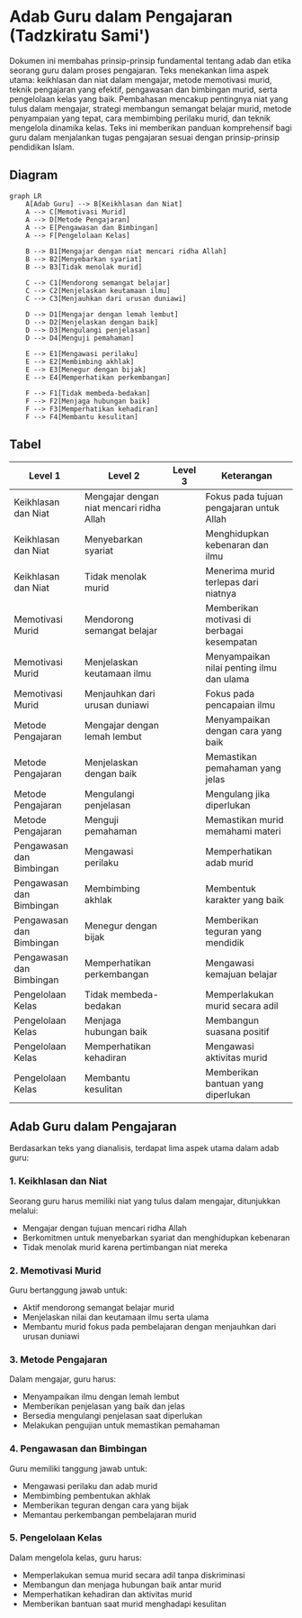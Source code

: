 # Adab Guru dalam Pengajaran (Tadzkiratu Sami')

Dokumen ini membahas prinsip-prinsip fundamental tentang adab dan etika seorang guru dalam proses pengajaran. Teks menekankan lima aspek utama: keikhlasan dan niat dalam mengajar, metode memotivasi murid, teknik pengajaran yang efektif, pengawasan dan bimbingan murid, serta pengelolaan kelas yang baik. Pembahasan mencakup pentingnya niat yang tulus dalam mengajar, strategi membangun semangat belajar murid, metode penyampaian yang tepat, cara membimbing perilaku murid, dan teknik mengelola dinamika kelas. Teks ini memberikan panduan komprehensif bagi guru dalam menjalankan tugas pengajaran sesuai dengan prinsip-prinsip pendidikan Islam.

## Diagram

```mermaid
graph LR
    A[Adab Guru] --> B[Keikhlasan dan Niat]
    A --> C[Memotivasi Murid]
    A --> D[Metode Pengajaran]
    A --> E[Pengawasan dan Bimbingan]
    A --> F[Pengelolaan Kelas]

    B --> B1[Mengajar dengan niat mencari ridha Allah]
    B --> B2[Menyebarkan syariat]
    B --> B3[Tidak menolak murid]

    C --> C1[Mendorong semangat belajar]
    C --> C2[Menjelaskan keutamaan ilmu]
    C --> C3[Menjauhkan dari urusan duniawi]

    D --> D1[Mengajar dengan lemah lembut]
    D --> D2[Menjelaskan dengan baik]
    D --> D3[Mengulangi penjelasan]
    D --> D4[Menguji pemahaman]

    E --> E1[Mengawasi perilaku]
    E --> E2[Membimbing akhlak]
    E --> E3[Menegur dengan bijak]
    E --> E4[Memperhatikan perkembangan]

    F --> F1[Tidak membeda-bedakan]
    F --> F2[Menjaga hubungan baik]
    F --> F3[Memperhatikan kehadiran]
    F --> F4[Membantu kesulitan]
```

## Tabel

| Level 1                  | Level 2                                  | Level 3 | Keterangan                                 |
|--------------------------|------------------------------------------|---------|--------------------------------------------|
| Keikhlasan dan Niat      | Mengajar dengan niat mencari ridha Allah |         | Fokus pada tujuan pengajaran untuk Allah   |
| Keikhlasan dan Niat      | Menyebarkan syariat                      |         | Menghidupkan kebenaran dan ilmu            |
| Keikhlasan dan Niat      | Tidak menolak murid                      |         | Menerima murid terlepas dari niatnya       |
| Memotivasi Murid         | Mendorong semangat belajar               |         | Memberikan motivasi di berbagai kesempatan |
| Memotivasi Murid         | Menjelaskan keutamaan ilmu               |         | Menyampaikan nilai penting ilmu dan ulama  |
| Memotivasi Murid         | Menjauhkan dari urusan duniawi           |         | Fokus pada pencapaian ilmu                 |
| Metode Pengajaran        | Mengajar dengan lemah lembut             |         | Menyampaikan dengan cara yang baik         |
| Metode Pengajaran        | Menjelaskan dengan baik                  |         | Memastikan pemahaman yang jelas            |
| Metode Pengajaran        | Mengulangi penjelasan                    |         | Mengulang jika diperlukan                  |
| Metode Pengajaran        | Menguji pemahaman                        |         | Memastikan murid memahami materi           |
| Pengawasan dan Bimbingan | Mengawasi perilaku                       |         | Memperhatikan adab murid                   |
| Pengawasan dan Bimbingan | Membimbing akhlak                        |         | Membentuk karakter yang baik               |
| Pengawasan dan Bimbingan | Menegur dengan bijak                     |         | Memberikan teguran yang mendidik           |
| Pengawasan dan Bimbingan | Memperhatikan perkembangan               |         | Mengawasi kemajuan belajar                 |
| Pengelolaan Kelas        | Tidak membeda-bedakan                    |         | Memperlakukan murid secara adil            |
| Pengelolaan Kelas        | Menjaga hubungan baik                    |         | Membangun suasana positif                  |
| Pengelolaan Kelas        | Memperhatikan kehadiran                  |         | Mengawasi aktivitas murid                  |
| Pengelolaan Kelas        | Membantu kesulitan                       |         | Memberikan bantuan yang diperlukan         |

## Adab Guru dalam Pengajaran

Berdasarkan teks yang dianalisis, terdapat lima aspek utama dalam adab guru:

### 1. Keikhlasan dan Niat

Seorang guru harus memiliki niat yang tulus dalam mengajar, ditunjukkan melalui:

- Mengajar dengan tujuan mencari ridha Allah
- Berkomitmen untuk menyebarkan syariat dan menghidupkan kebenaran
- Tidak menolak murid karena pertimbangan niat mereka

### 2. Memotivasi Murid

Guru bertanggung jawab untuk:

- Aktif mendorong semangat belajar murid
- Menjelaskan nilai dan keutamaan ilmu serta ulama
- Membantu murid fokus pada pembelajaran dengan menjauhkan dari urusan duniawi

### 3. Metode Pengajaran

Dalam mengajar, guru harus:

- Menyampaikan ilmu dengan lemah lembut
- Memberikan penjelasan yang baik dan jelas
- Bersedia mengulangi penjelasan saat diperlukan
- Melakukan pengujian untuk memastikan pemahaman

### 4. Pengawasan dan Bimbingan

Guru memiliki tanggung jawab untuk:

- Mengawasi perilaku dan adab murid
- Membimbing pembentukan akhlak
- Memberikan teguran dengan cara yang bijak
- Memantau perkembangan pembelajaran murid

### 5. Pengelolaan Kelas

Dalam mengelola kelas, guru harus:

- Memperlakukan semua murid secara adil tanpa diskriminasi
- Membangun dan menjaga hubungan baik antar murid
- Memperhatikan kehadiran dan aktivitas murid
- Memberikan bantuan saat murid menghadapi kesulitan
